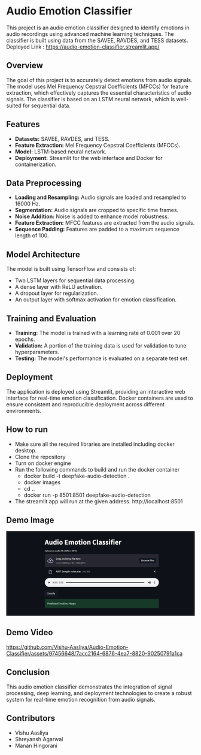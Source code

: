 
# **Audio Emotion Classifier**

This project is an audio emotion classifier designed to identify emotions in audio recordings using advanced machine learning techniques. The classifier is built using data from the SAVEE, RAVDES, and TESS datasets.
Deployed Link : https://audio-emotion-classifier.streamlit.app/

## Overview
The goal of this project is to accurately detect emotions from audio signals. The model uses Mel Frequency Cepstral Coefficients (MFCCs) for feature extraction, which effectively captures the essential characteristics of audio signals. The classifier is based on an LSTM neural network, which is well-suited for sequential data.

## Features
- **Datasets:** SAVEE, RAVDES, and TESS.
- **Feature Extraction:** Mel Frequency Cepstral Coefficients (MFCCs).
- **Model:** LSTM-based neural network.
- **Deployment:** Streamlit for the web interface and Docker for containerization.

## Data Preprocessing
- **Loading and Resampling:** Audio signals are loaded and resampled to 16000 Hz.
- **Segmentation:** Audio signals are cropped to specific time frames.
- **Noise Addition:** Noise is added to enhance model robustness.
- **Feature Extraction:** MFCC features are extracted from the audio signals.
- **Sequence Padding:** Features are padded to a maximum sequence length of 100.

## Model Architecture
The model is built using TensorFlow and consists of:

- Two LSTM layers for sequential data processing.
- A dense layer with ReLU activation.
- A dropout layer for regularization.
- An output layer with softmax activation for emotion classification.

## Training and Evaluation
- **Training:** The model is trained with a learning rate of 0.001 over 20 epochs.
- **Validation:** A portion of the training data is used for validation to tune hyperparameters.
- **Testing:** The model's performance is evaluated on a separate test set.

## Deployment
The application is deployed using Streamlit, providing an interactive web interface for real-time emotion classification. Docker containers are used to ensure consistent and reproducible deployment across different environments.

## How to run 
- Make sure all the required libraries are installed including docker desktop.
- Clone the repository
- Turn on docker engine
- Run the following commands to build and run the docker container 
    - docker build -t deepfake-audio-detection .
    - docker images
    - cd ..
    - docker run -p 8501:8501 deepfake-audio-detection
- The streamlit app will run at the given address. http://localhost:8501

## Demo Image
![Demo Image](Demo_image.png)

## Demo Video
https://github.com/Vishu-Aasliya/Audio-Emotion-Classifier/assets/97456648/7acc2164-6876-4ea7-8820-90250791a1ca

## Conclusion
This audio emotion classifier demonstrates the integration of signal processing, deep learning, and deployment technologies to create a robust system for real-time emotion recognition from audio signals.

## Contributors
- Vishu Aasliya
- Shreyansh Agarwal
- Manan Hingorani

